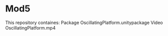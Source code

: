 # Mod5

This repository containes:
Package OscillatingPlatform.unitypackage
Video OscillatingPlatform.mp4
